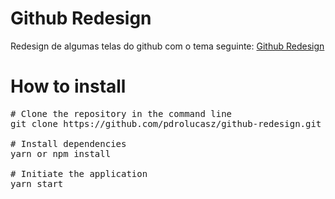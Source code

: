 # Github Redesign

<p>
    Redesign de algumas telas do github com o tema seguinte:
    <a href="https://dribbble.com/shots/4406054-Github-Redesign">Github Redesign</a>
</p>

# How to install

<pre>
# Clone the repository in the command line
git clone https://github.com/pdrolucasz/github-redesign.git

# Install dependencies
yarn or npm install

# Initiate the application
yarn start
</pre>
